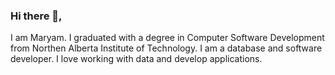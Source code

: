 ### Hi there 👋, 
I am Maryam. I graduated with a degree in Computer Software Development from Northen Alberta Institute of Technology. I am a database and software developer. I love working with data and develop applications.  

<!--
**mrostamali/mrostamali** is a ✨ _special_ ✨ repository because its `README.md` (this file) appears on your GitHub profile.

Here are some ideas to get you started:

- 🔭 I’m currently working on ...
- 🌱 I’m currently learning ...
- 👯 I’m looking to collaborate on ...
- 🤔 I’m looking for help with ...
- 💬 Ask me about ...
- 📫 How to reach me: ...
- 😄 Pronouns: ...
- ⚡ Fun fact: ...
-->
